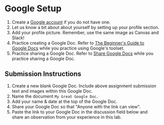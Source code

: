 # Google Setup

1. Create a [Google account](https://accounts.google.com/signup/v2/webcreateaccount?hl=en&flowName=GlifWebSignIn&flowEntry=SignUp) if you do not have one.
1. Let us know a bit about about yourself by setting up your profile section.
1. Add your profile picture. Remember, use the same image as Canvas and Slack!
1. Practice creating a Google Doc. Refer to [The Beginner's Guide to Google Docs](https://www.howtogeek.com/420971/the-beginners-guide-to-google-docs/) while you practice using Google's toolset.
1. Practice sharing a Google Doc. Refer to [Share Google Docs](https://www.wikihow.com/Share-Google-Docs) while you practice sharing a Google Doc.

## Submission Instructions

1. Create a new blank Google Doc. Include above assignment submission text and images within this Google Doc.
1. Name the document `My Great Google Doc`.
1. Add your name & date at the top of the Google Doc.
1. Share your Google Doc so that "Anyone with the link can view".
1. Paste the link to your Google Doc in the discussion field below and share an observation from your experience in this lab.
